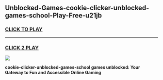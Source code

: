 
## Unblocked-Games-cookie-clicker-unblocked-games-school-Play-Free-u21jb
<h3>
<a href="https://premium76.site?title=cookie-clicker-unblocked-games-school&ref=15A">CLICK TO PLAY</a></h3>
<hr>

<h3>
<a href="https://premium76.site?title=cookie-clicker-unblocked-games-school&ref=15A">CLICK 2 PLAY</a>
  
</h3>

<a href="https://premium76.site?title=cookie-clicker-unblocked-games-school&ref=15A"><img src="https://clearcache.store/games.png"></a>


**cookie-clicker-unblocked-games-school games unblocked: Your Gateway to Fun and Accessible Online Gaming**

